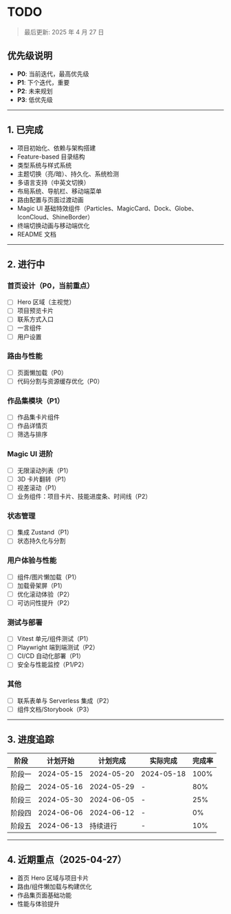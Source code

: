 # TODO

> 最后更新: 2025 年 4 月 27 日

## 优先级说明

- **P0**: 当前迭代，最高优先级
- **P1**: 下个迭代，重要
- **P2**: 未来规划
- **P3**: 低优先级

---

## 1. 已完成

- 项目初始化、依赖与架构搭建
- Feature-based 目录结构
- 类型系统与样式系统
- 主题切换（亮/暗）、持久化、系统检测
- 多语言支持（中英文切换）
- 布局系统、导航栏、移动端菜单
- 路由配置与页面过渡动画
- Magic UI 基础特效组件（Particles、MagicCard、Dock、Globe、IconCloud、ShineBorder）
- 终端切换动画与移动端优化
- README 文档

---

## 2. 进行中

### 首页设计（P0，当前重点）

- [ ] Hero 区域（主视觉）
- [ ] 项目预览卡片
- [ ] 联系方式入口
- [ ] 一言组件
- [ ] 用户设置

### 路由与性能

- [ ] 页面懒加载（P0）
- [ ] 代码分割与资源缓存优化（P0）

### 作品集模块（P1）

- [ ] 作品集卡片组件
- [ ] 作品详情页
- [ ] 筛选与排序

### Magic UI 进阶

- [ ] 无限滚动列表（P1）
- [ ] 3D 卡片翻转（P1）
- [ ] 视差滚动（P1）
- [ ] 业务组件：项目卡片、技能进度条、时间线（P2）

### 状态管理

- [ ] 集成 Zustand（P1）
- [ ] 状态持久化与分割

### 用户体验与性能

- [ ] 组件/图片懒加载（P1）
- [ ] 加载骨架屏（P1）
- [ ] 优化滚动体验（P2）
- [ ] 可访问性提升（P2）

### 测试与部署

- [ ] Vitest 单元/组件测试（P1）
- [ ] Playwright 端到端测试（P2）
- [ ] CI/CD 自动化部署（P1）
- [ ] 安全与性能监控（P1/P2）

### 其他

- [ ] 联系表单与 Serverless 集成（P2）
- [ ] 组件文档/Storybook（P3）

---

## 3. 进度追踪

| 阶段   | 计划开始   | 计划完成   | 实际完成   | 完成率 |
| ------ | ---------- | ---------- | ---------- | ------ |
| 阶段一 | 2024-05-15 | 2024-05-20 | 2024-05-18 | 100%   |
| 阶段二 | 2024-05-16 | 2024-05-29 | -          | 80%    |
| 阶段三 | 2024-05-30 | 2024-06-05 | -          | 25%    |
| 阶段四 | 2024-06-06 | 2024-06-12 | -          | 0%     |
| 阶段五 | 2024-06-13 | 持续进行   | -          | 10%    |

---

## 4. 近期重点（2025-04-27）

- 首页 Hero 区域与项目卡片
- 路由/组件懒加载与构建优化
- 作品集页面基础功能
- 性能与体验提升
